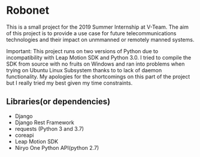 # Robonet
<p>This is a small project for the 2019 Summer Internship at V-Team.
  The aim of this project is to provide a use case for future telecommunications technologies and their impact on unmmanned or remotely manned systems.
</p>
<p>Important:
  This project runs on two versions of Python due to incompatibility with Leap Motion SDK and Python 3.0.
  I tried to compile the SDK from source with no fruits on Windows and ran into problems when trying on Ubuntu Linux Subsystem thanks to to lack of daemon functionality. My apologies for the shortcomings on this part of the project but I really tried my best given my time constraints.</p>
  
## Libraries(or dependencies)
- Django
- Django Rest Framework
- requests (Python 3 and 3.7)
- coreapi
- Leap Motion SDK
- Niryo One Python API(python 2.7)
